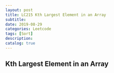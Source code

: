 ```yaml
---
layout: post
title: LC215 Kth Largest Element in an Array
subtitle: 
date: 2019-08-29
categories: Leetcode
tags: [Sort]
description: 
catalog: true
---
```


## Kth Largest Element in an Array

